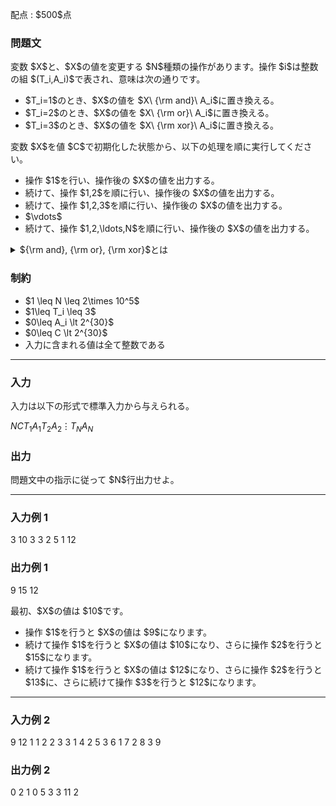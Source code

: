 
<div>

<span>

<span>

<p>
配点 : $500$点
</p>

<div>

<section>

### **問題文**

<p>
変数 $X$と、$X$の値を変更する $N$種類の操作があります。操作 $i$は整数の組 $(T_i,A_i)$で表され、意味は次の通りです。
</p>

<ul>

<li>
$T_i=1$のとき、$X$の値を $X\ {\rm and}\ A_i$に置き換える。
</li>

<li>
$T_i=2$のとき、$X$の値を $X\ {\rm or}\ A_i$に置き換える。
</li>

<li>
$T_i=3$のとき、$X$の値を $X\ {\rm xor}\ A_i$に置き換える。
</li>

</ul>

<p>
変数 $X$を値 $C$で初期化した状態から、以下の処理を順に実行してください。
</p>

<ul>

<li>
操作 $1$を行い、操作後の $X$の値を出力する。
</li>

<li>
続けて、操作 $1,2$を順に行い、操作後の $X$の値を出力する。
</li>

<li>
続けて、操作 $1,2,3$を順に行い、操作後の $X$の値を出力する。
</li>

<li>
$\vdots$
</li>

<li>
続けて、操作 $1,2,\ldots,N$を順に行い、操作後の $X$の値を出力する。
</li>

</ul>

<details>

<summary>
${\rm and}, {\rm or}, {\rm xor}$とは
</summary>
非負整数 $A, B$の ${\rm and}, {\rm or}, {\rm xor}$は、以下のように定義されます。

<ul>

<li>
$A\ {\rm and}\ B$を二進表記した際の $2^k$($k \geq 0$) の位の数は、$A, B$を二進表記した際の $2^k$の位の数のうち両方が $1$であれば $1$、そうでなければ $0$である。
</li>

<li>
$A\ {\rm or}\  B$を二進表記した際の $2^k$($k \geq 0$) の位の数は、$A, B$を二進表記した際の $2^k$の位の数のうち少なくとも一方が $1$であれば $1$、そうでなければ $0$である。
</li>

<li>
$A\ {\rm xor}\ B$を二進表記した際の $2^k$($k \geq 0$) の位の数は、$A, B$を二進表記した際の $2^k$の位の数のうちちょうど一方が $1$であれば $1$、そうでなければ $0$である。
</li>

</ul>
例えば、$3\ {\rm and}\ 5 = 1$、 $3\ {\rm or}\ 5 = 7$、 $3\ {\rm xor}\ 5 = 6$となります。

</details>

</section>

</div>

<div>

<section>

### **制約**

<ul>

<li>
$1 \leq N \leq 2\times 10^5$
</li>

<li>
$1\leq T_i \leq 3$
</li>

<li>
$0\leq A_i \lt 2^{30}$
</li>

<li>
$0\leq C \lt 2^{30}$
</li>

<li>
入力に含まれる値は全て整数である
</li>

</ul>

</section>

</div>

---

<div>

<div>

<section>

### **入力**

<p>
入力は以下の形式で標準入力から与えられる。
</p>

<div>

$N$$C$$T_1$$A_1$$T_2$$A_2$$\vdots$$T_N$$A_N$
</div>

</section>

</div>

<div>

<section>

### **出力**

<p>
問題文中の指示に従って $N$行出力せよ。  
</p>

</section>

</div>

</div>

---

<div>

<section>

### **入力例 1**

<div>

3 10
3 3
2 5
1 12

</div>

</section>

</div>

<div>

<section>

### **出力例 1**

<div>

9
15
12

</div>

<p>
最初、$X$の値は $10$です。
</p>

<ul>

<li>
操作 $1$を行うと $X$の値は $9$になります。
</li>

<li>
続けて操作 $1$を行うと $X$の値は $10$になり、さらに操作 $2$を行うと $15$になります。
</li>

<li>
続けて操作 $1$を行うと $X$の値は $12$になり、さらに操作 $2$を行うと $13$に、さらに続けて操作 $3$を行うと $12$になります。
</li>

</ul>

</section>

</div>

---

<div>

<section>

### **入力例 2**

<div>

9 12
1 1
2 2
3 3
1 4
2 5
3 6
1 7
2 8
3 9

</div>

</section>

</div>

<div>

<section>

### **出力例 2**

<div>

0
2
1
0
5
3
3
11
2

</div>

</section>

</div>

</span>

</span>

</div>
